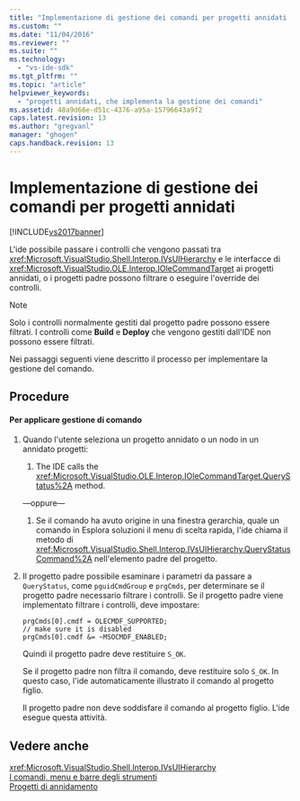 ```yaml
---
title: "Implementazione di gestione dei comandi per progetti annidati | Microsoft Docs"
ms.custom: ""
ms.date: "11/04/2016"
ms.reviewer: ""
ms.suite: ""
ms.technology: 
  - "vs-ide-sdk"
ms.tgt_pltfrm: ""
ms.topic: "article"
helpviewer_keywords: 
  - "progetti annidati, che implementa la gestione dei comandi"
ms.assetid: 48a9d66e-d51c-4376-a95a-15796643a9f2
caps.latest.revision: 13
ms.author: "gregvanl"
manager: "ghogen"
caps.handback.revision: 13
---
```

# Implementazione di gestione dei comandi per progetti annidati
[!INCLUDE[vs2017banner](../../code-quality/includes/vs2017banner.md)]

L'ide possibile passare i controlli che vengono passati tra <xref:Microsoft.VisualStudio.Shell.Interop.IVsUIHierarchy> e le interfacce di <xref:Microsoft.VisualStudio.OLE.Interop.IOleCommandTarget> ai progetti annidati, o i progetti padre possono filtrare o eseguire l'override dei controlli.  
  
> [!NOTE]
>  Solo i controlli normalmente gestiti dal progetto padre possono essere filtrati.  I controlli come **Build** e **Deploy** che vengono gestiti dall'IDE non possono essere filtrati.  
  
 Nei passaggi seguenti viene descritto il processo per implementare la gestione del comando.  
  
## Procedure  
  
#### Per applicare gestione di comando  
  
1.  Quando l'utente seleziona un progetto annidato o un nodo in un annidato progetti:  
  
    1.  The IDE calls the <xref:Microsoft.VisualStudio.OLE.Interop.IOleCommandTarget.QueryStatus%2A> method.  
  
     —oppure—  
  
    1.  Se il comando ha avuto origine in una finestra gerarchia, quale un comando in Esplora soluzioni il menu di scelta rapida, l'ide chiama il metodo di <xref:Microsoft.VisualStudio.Shell.Interop.IVsUIHierarchy.QueryStatusCommand%2A> nell'elemento padre del progetto.  
  
2.  Il progetto padre possibile esaminare i parametri da passare a `QueryStatus`, come `pguidCmdGroup` e `prgCmds`, per determinare se il progetto padre necessario filtrare i controlli.  Se il progetto padre viene implementato filtrare i controlli, deve impostare:  
  
    ```  
    prgCmds[0].cmdf = OLECMDF_SUPPORTED;  
    // make sure it is disabled  
    prgCmds[0].cmdf &= ~MSOCMDF_ENABLED;  
    ```  
  
     Quindi il progetto padre deve restituire `S_OK`.  
  
     Se il progetto padre non filtra il comando, deve restituire solo `S_OK`.  In questo caso, l'ide automaticamente illustrato il comando al progetto figlio.  
  
     Il progetto padre non deve soddisfare il comando al progetto figlio.  L'ide esegue questa attività.  
  
## Vedere anche  
 <xref:Microsoft.VisualStudio.Shell.Interop.IVsUIHierarchy>   
 [I comandi, menu e barre degli strumenti](../../extensibility/internals/commands-menus-and-toolbars.md)   
 [Progetti di annidamento](../../extensibility/internals/nesting-projects.md)